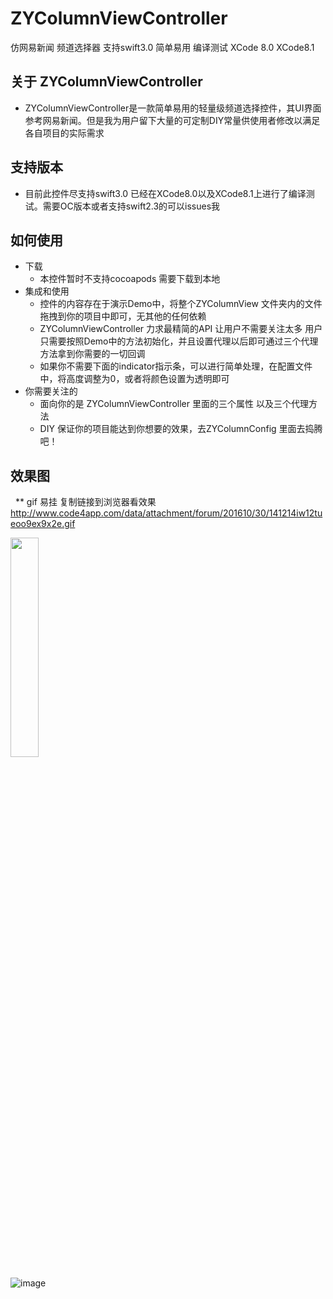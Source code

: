 # ZYColumnViewController
仿网易新闻 频道选择器  支持swift3.0 简单易用 编译测试 XCode 8.0 XCode8.1

## 关于 ZYColumnViewController
* ZYColumnViewController是一款简单易用的轻量级频道选择控件，其UI界面参考网易新闻。但是我为用户留下大量的可定制DIY常量供使用者修改以满足各自项目的实际需求

## 支持版本
* 目前此控件尽支持swift3.0 已经在XCode8.0以及XCode8.1上进行了编译测试。需要OC版本或者支持swift2.3的可以issues我

## 如何使用
* 下载
    * 本控件暂时不支持cocoapods 需要下载到本地
* 集成和使用
    * 控件的内容存在于演示Demo中，将整个ZYColumnView 文件夹内的文件拖拽到你的项目中即可，无其他的任何依赖
    * ZYColumnViewController 力求最精简的API 让用户不需要关注太多 用户只需要按照Demo中的方法初始化，并且设置代理以后即可通过三个代理方法拿到你需要的一切回调
    * 如果你不需要下面的indicator指示条，可以进行简单处理，在配置文件中，将高度调整为0，或者将颜色设置为透明即可
* 你需要关注的
    * 面向你的是 ZYColumnViewController 里面的三个属性 以及三个代理方法
    * DIY 保证你的项目能达到你想要的效果，去ZYColumnConfig 里面去捣腾吧！

## 效果图

   ** gif 易挂 复制链接到浏览器看效果 http://www.code4app.com/data/attachment/forum/201610/30/141214iw12tueoo9ex9x2e.gif 

<img src="/ZYColumnViewDemo/ZYColumnViewDemo/Introduce" width="30%">

![image]("http://www.code4app.com/data/attachment/forum/201610/30/141214iw12tueoo9ex9x2e.gif")

